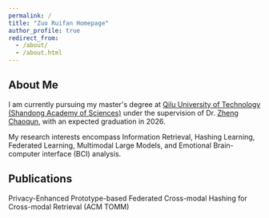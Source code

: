 ```yaml
---
permalink: /
title: "Zuo Ruifan Homepage"
author_profile: true
redirect_from: 
  - /about/
  - /about.html
---
```

## About Me

I am currently pursuing my master's degree at [Qilu University of Technology (Shandong Academy of Sciences)](https://www.qlu.edu.cn/) under the supervision of Dr. [Zheng Chaoqun](https://openreview.net/profile?id=~Chaoqun_Zheng1), with an expected graduation in 2026. 

My research interests encompass Information Retrieval, Hashing Learning, Federated Learning, Multimodal Large Models, and Emotional Brain-computer interface (BCI) analysis.

## Publications

Privacy-Enhanced Prototype-based Federated Cross-modal Hashing for Cross-modal Retrieval (ACM TOMM) 


